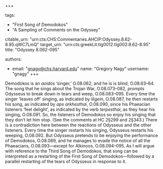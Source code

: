 +++

tags:
- "First Song of Demodokos"
- "A Sampling of Comments on the Odyssey"

citable_urn: "urn:cts:CHS:Commentaries.AHCIP:Odyssey.8.62-8.95.qWC7LmQ"
target_urn: "urn:cts:greekLit:tlg0012.tlg002:8.62-8.95"
title: "Odyssey 8.062-095"

authors:
- email: "gnagy@chs.harvard.edu"
  name: "Gregory Nagy"
  username: "gnagy"
+++

<p>Demodokos is an <em>aoidos</em> ‘singer,’ O.08.062, and he is is blind, O.08.63–64. The song that he sings about the Trojan War, O.08.073–082, prompts Odysseus to break down in tears and weep, O.08.083–095. Every time the singer ‘leaves off’ singing, as indicated by <em>lēgein</em>, O.08.087, he then restarts his song, as indicated by <em>aps arkhesthai</em>, O.08.090, since his Phaeacian listeners ‘feel delight’, as indicated by the verb <em>terpesthai</em>, as they hear his singing, O.08.091. So, the listeners of Demodokos so enjoy his singing that they don’t let him stop. (See the comments at HC 2§299 and 2§343.) There is a contradiction here between the reactions of Odysseus and the other listeners. Every time the singer restarts his singing, Odysseus restarts his weeping, O.08.092. But Odysseus pretends to be enjoying the performance of Demodokos, O.08.089, and he manages to evade the notice of all the Phaeacians, O.08.093—except for Alkinoos, O.08.094–095. As I will argue with reference to the Third Song of Demodokos, that song can be interpreted as a restarting of the First Song of Demodokos—followed by a parallel restarting of the tears of Odysseus in response to it.  </p>